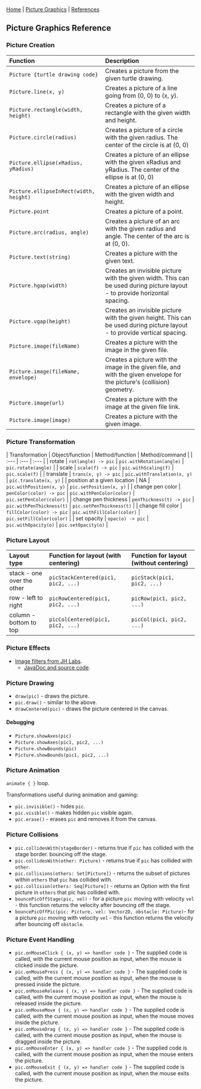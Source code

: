 <div class="nav">
  <a href="../index.html">Home</a> | <a href="../picture-index.html">Picture Graphics</a> | <a href="../references-index.html">References</a>
</div>

## Picture Graphics Reference

### Picture Creation

| Function | Description |
| :--- | :--- |
| `Picture {turtle drawing code}` | Creates a picture from the given turtle drawing. |
| `Picture.line(x, y)` | Creates a picture of a line going from (0, 0) to (x, y). |
| `Picture.rectangle(width, height)` | Creates a picture of a rectangle with the given width and height. |
| `Picture.circle(radius)` | Creates a picture of a circle with the given radius. The center of the circle is at (0, 0) |
| `Picture.ellipse(xRadius, yRadius)` | Creates a picture of an ellipse with the given xRadius and yRadius. The center of the ellipse is at (0, 0) |
| `Picture.ellipseInRect(width, height)` | Creates a picture of an ellipse with the given width and height. |
| `Picture.point` | Creates a picture of a point. |
| `Picture.arc(radius, angle)` | Creates a picture of an arc with the given radius and angle. The center of the arc is at (0, 0). |
| `Picture.text(string)` | Creates a picture with the given text. |
| `Picture.hgap(width)` |  Creates an invisible picture with the given width. This can be used during picture layout - to provide horizontal spacing. |
| `Picture.vgap(height)` |  Creates an invisible picture with the given height. This can be used during picture layout - to provide vertical spacing. |
| `Picture.image(fileName)` | Creates a picture with the image in the given file. |
| `Picture.image(fileName, envelope)` | Creates a picture with the image in the given file, and with the given envelope for the picture's (collision) geometry. |
| `Picture.image(url)` | Creates a picture with the image at the given file link. |
| `Picture.image(image)` | Creates a picture with the given image. |

### Picture Transformation

| Transformation | Object/function | Method/function | Method/command |
| :--- | :--- | :--- |
| rotate | `rot(angle) -> pic` | `pic.withRotation(angle)` | `pic.rotate(angle)` |
| scale | `scale(f) -> pic` | `pic.withScaling(f)` | `pic.scale(f)` |
| translate | `trans(x, y) -> pic` | `pic.withTranslation(x, y)` | `pic.translate(x, y)` |
| position at a given location | NA | `pic.withPosition(x, y)` | `pic.setPosition(x, y)` |
| change pen color | `penColor(color) -> pic` | `pic.withPenColor(color)` | `pic.setPenColor(color)` |
| change pen thickness | `penThickness(t) -> pic` | `pic.withPenThickness(t)` | `pic.setPenThickness(t)` |
| change fill color | `fillColor(color) -> pic` | `pic.withFillColor(color)` | `pic.setFillColor(color)` |
| set opacity | `opac(o) -> pic` | `pic.withOpacity(o)` | `pic.setOpacity(o)` | 

### Picture Layout

| Layout type | Function for layout (with centering) | Function for layout (without centering) |
| :--- | :--- | :--- |
| stack - one over the other | `picStackCentered(pic1, pic2, ...)` | `picStack(pic1, pic2, ...)` |
| row - left to right | `picRowCentered(pic1, pic2, ...)` | `picRow(pic1, pic2, ...)` |
| column - bottom to top | `picColCentered(pic1, pic2, ...)` | `picCol(pic1, pic2, ...)` |


### Picture Effects

* [Image filters from JH Labs](http://www.jhlabs.com/ip/filters/). 
  * [JavaDoc and source code](https://github.com/litan/jhlabs-image-filters/tree/master/src/com/jhlabs/image).

### Picture Drawing

* `draw(pic)` - draws the picture.
* `pic.draw()` - similar to the above.
* `drawCentered(pic)` - draws the picture centered in the canvas.

#### Debugging
* `Picture.showAxes(pic)`
* `Picture.showAxes(pic1, pic2, ...)`
* `Picture.showBounds(pic)`
* `Picture.showBounds(pic1, pic2, ...)`

### Picture Animation
`animate { }` loop.

Transformations useful during animation and gaming:
* `pic.invisible()` - hides `pic`.
* `pic.visible()` - makes hidden `pic` visible again.
* `pic.erase()` - erases `pic` and removes it from the canvas.

### Picture Collisions
* `pic.collidesWith(stageBorder)` - returns true if `pic` has collided with the stage border.
bouncing off the stage.
* `pic.collidesWith(other: Picture)` - returns true if `pic` has collided with `other`.
* `pic.collisions(others: Set[Picture])` - returns the subset of pictures within `others` that `pic` has collided with.
* `pic.collision(others: Seq[Picture])` - returns an Option with the first picture in `others` that pic has collided with.
* `bouncePicOffStage(pic, vel)` - for a picture `pic` moving with velocity `vel` - this function returns the velocity after bouncing off the stage.
* `bouncePicOffPic(pic: Picture, vel: Vector2D, obstacle: Picture)`- for a picture `pic` moving with velocity `vel` - this function returns the velocity after bouncing off `obstacle`.

### Picture Event Handling

* `pic.onMouseClick { (x, y) => handler code }` - The supplied code is called, with the current mouse position as input, when the mouse is clicked inside the picture.
* `pic.onMousePress { (x, y) => handler code }` - The supplied code is called, with the current mouse position as input, when the mouse is pressed inside the picture.
* `pic.onMouseRelease { (x, y) => handler code }` - The supplied code is called, with the current mouse position as input, when the mouse is released inside the picture.
* `pic.onMouseMove { (x, y) => handler code }` - The supplied code is called, with the current mouse position as input, when the mouse moves inside the picture.
* `pic.onMouseDrag { (x, y) => handler code }` - The supplied code is called, with the current mouse position as input, when the mouse is dragged inside the picture.
* `pic.onMouseEnter { (x, y) => handler code }` - The supplied code is called, with the current mouse position as input, when the mouse enters the picture.
* `pic.onMouseExit { (x, y) => handler code }` - The supplied code is called, with the current mouse position as input, when the mouse exits the picture.

